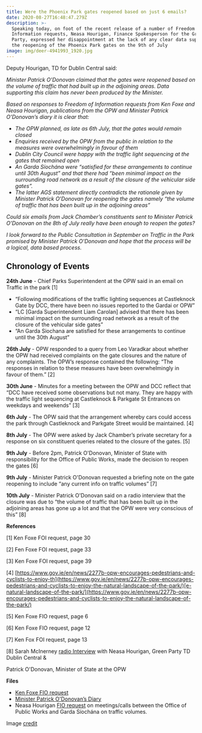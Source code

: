 ```yaml
---
title: Were the Phoenix Park gates reopened based on just 6 emails?
date: 2020-08-27T16:48:47.279Z
description: >-
  Speaking today, on foot of the recent release of a number of Freedom of
  Information requests, Neasa Hourigan, Finance Spokesperson for the Green
  Party, expressed her disappointment at the lack of any clear data supporting
  the reopening of the Phoenix Park gates on the 9th of July
image: img/deer-4941993_1920.jpg
---
```

Deputy Hourigan, TD for Dublin Central said:

_Minister Patrick O'Donovan claimed that the gates were reopened based on the volume of traffic that had built up in the adjoining areas.  Data supporting this claim has never been produced by the Minister._

_Based on responses to Freedom of Information requests from Ken Foxe and Neasa Hourigan, publications from the OPW and Minister Patrick O'Donovan’s diary it is clear that:_

* _The OPW planned, as late as 6th July, that the gates would remain closed_
* _Enquiries received by the OPW from the public in relation to the measures were overwhelmingly in favour of them_
* _Dublin City Council were happy with the traffic light sequencing at the gates that remained open_
* _An Garda Síochána were “satisfied for these arrangements to continue until 30th August” and that there had “been minimal impact on the surrounding road network as a result of the closure of the vehicular side gates”._ 
* _The latter AGS statement directly contradicts the rationale given by  Minister Patrick O'Donovan for reopening the gates namely “the volume of traffic that has been built up in the adjoining areas”_

_Could six emails from Jack Chamber’s constituents sent to Minister Patrick O'Donovan on the 8th of July really have been enough to reopen the gates?_

_I look forward to the Public Consultation in September on Traffic in the Park promised by Minister Patrick O'Donovan and hope that the process will be a logical, data based process._

## Chronology of Events

**24th June** - Chief Parks Superintendent at the OPW said in an email on Traffic in the park \[1]

* “Following modifications of the traffic lighting sequences at Castleknock Gate by DCC, there have been no issues reported to the Gardai or OPW”
* “LC \[Garda Superintendent Liam Carolan] advised that there has been minimal impact on the surrounding road network as a result of the closure of the vehicular side gates”
* “An Garda Siochana are satisfied for these arrangements to continue until the 30th August”

**26th July** - OPW responded to a query from Leo Varadkar about whether the OPW had received complaints on the gate closures and the nature of any complaints. The OPW’s response contained the following: “The responses in relation to these measures have been overwhelmingly in favour of them.” \[2]

**30th June** - Minutes for a meeting between the OPW and DCC reflect  that “DCC have received some observations but not many. They are happy with the traffic light sequencing at Castleknock & Parkgate St Entrances on weekdays and weekends” \[3]

**6th July** - The OPW said that the arrangement whereby cars could access the park through Castleknock and Parkgate Street would be maintained. \[4]

**8th July** - The OPW were asked by Jack Chamber’s private secretary for a response on six constituent queries related to the closure of the gates. \[5]

**9th July** - Before 2pm, Patrick O'Donovan, Minister of State with responsibility for the Office of Public Works, made the decision to reopen the gates \[6]

**9th July** - Minister Patrick O'Donovan requested a briefing note on the gate reopening to include “any current info on traffic volumes” \[7]

**10th July** - Minister Patrick O'Donovan said on a radio interview that the closure was due to “the volume of traffic that has been built up in the adjoining areas has gone up a lot and that the OPW were very conscious of this” \[8]

**References**

\[1] Ken Foxe FOI request, page 30

\[2] Fen Foxe FOI request, page 33

\[3] Ken Foxe FOI request, page 39

\[4] [https://www.gov.ie/en/news/2277b-opw-encourages-pedestrians-and-cyclists-to-enjoy-th](https://www.gov.ie/en/news/2277b-opw-encourages-pedestrians-and-cyclists-to-enjoy-the-natural-landscape-of-the-park/)[e-natural-landscape-of-the-park/](https://www.gov.ie/en/news/2277b-opw-encourages-pedestrians-and-cyclists-to-enjoy-the-natural-landscape-of-the-park/)

\[5] Ken Foxe FIO request, page 6

\[6] Ken Foxe FIO request, page 12

\[7] Ken Fox FOI request, page 13

\[8] Sarah McInerney [radio Interview](https://www.rte.ie/radio/radioplayer/html5/#/radio1/21801038) with Neasa Hourigan, Green Party TD Dublin Central &

Patrick O'Donovan, Minister of State at the OPW

**Files**

* [Ken Foxe FIO request ](https://www.documentcloud.org/documents/7030972-OPW-Phoenix-Park-Records-Final.html)
* [Minister Patrick O'Donovan’s Diary](/docs/Minister-Diary-29th-June-2020-to-19th-July-2020.pdf)
* Neasa Hourigan [FIO request](/docs/FOI-OPW-Garda.pdf) on meetings/calls between the Office of Public Works and Garda Síochána on traffic volumes.

Image [credit](https://pixabay.com/photos/deer-animal-park-nature-4941993/)
